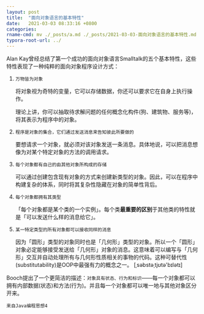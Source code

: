 ```yaml
---
layout: post
title:  "面向对象语言的基本特性"
date:   2021-03-03 08:33:16 +0800
categories: 
rname-cmd: mv ./_posts/a.md ./_posts/2021-03-03-面向对象语言的基本特性.md
typora-root-url: ../
---
```


Alan Kay曾经总结了第一个成功的面向对象语言Smalltalk的五个基本特性，这些特性表现了一种纯粹的面向对象程序设计方式：

1. `万物皆为对象`

   将对象视为奇特的变量，它可以存储数据，你还可以要求它在自身上执行操作。

   理论上讲，你可以抽取待求解问题的任何概念化构件(狗、建筑物、服务等)，将其表示为程序中的对象。

2. `程序是对象的集合，它们通过发送消息来告知彼此所要做的`

   要想请求一个对象，就必须对该对象发送一条消息。具体地说，可以把消息想像为对某个特定对象的方法的调用请求。

3. `每个对象都有自己的由其他对象所构成的存储`

   可以通过创建包含现有对象的方式来创建新类型的对象。因此，可以在程序中构建复杂的体系，同时将其复杂性隐藏在对象的简单性背后。

4. `每个对象都拥有其类型`

   「每个对象都是某个类的一个实例」。每个类**最重要的区别**于其他类的特性就是「可以发送什么样的消息给它」。

5. `某一特定类型的所有对象都可以接收同样的消息`

   因为「圆形」类型的对象同时也是「几何形」类型的对象。所以一个「圆形」对象必定能够接受发送给「几何形」对象的消息。这意味着可以编写与「几何形」交互并自动处理所有与几何形性质相关的事物的代码。这种可替代性(substitutability)是OOP中最强有力的概念之一。 [ˌsəbstəˌtjʊtə'bɪlətɪ]

Booch提出了一个更简洁的描述：`对象具有状态、行为和标识`——每一个对象都可以拥有内部数据(状态)和方法(行为)。并且每一个对象都可以唯一地与其他对象区分开来。

```
来自Java编程思想4
```

